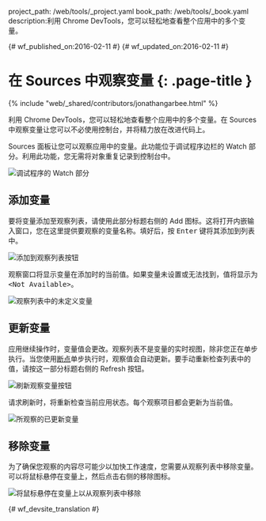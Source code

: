 project_path: /web/tools/_project.yaml
book_path: /web/tools/_book.yaml
description:利用 Chrome DevTools，您可以轻松地查看整个应用中的多个变量。

{# wf_published_on:2016-02-11 #}
{# wf_updated_on:2016-02-11 #}

# 在 Sources 中观察变量 {: .page-title }

{% include "web/_shared/contributors/jonathangarbee.html" %}

利用 Chrome DevTools，您可以轻松地查看整个应用中的多个变量。在 Sources 中观察变量让您可以不必使用控制台，并将精力放在改进代码上。


Sources 面板让您可以观察应用中的变量。此功能位于调试程序边栏的 Watch 部分。利用此功能，您无需将对象重复记录到控制台中。



![调试程序的 Watch 部分](imgs/sources-watch-variables-location.png)

## 添加变量

要将变量添加至观察列表，请使用此部分标题右侧的 Add 图标。这将打开内嵌输入窗口，您在这里提供要观察的变量名称。填好后，按 <kbd>Enter</kbd> 键将其添加到列表中。



![添加到观察列表按钮](imgs/add-variable-to-watch.png)

观察窗口将显示变量在添加时的当前值。如果变量未设置或无法找到，值将显示为 <samp>&lt;Not Available&gt;</samp>。


![观察列表中的未定义变量](imgs/undefined-variable-in-watch.png)

## 更新变量

应用继续操作时，变量值会更改。观察列表不是变量的实时视图，除非您正在单步执行。当您使用[断点](add-breakpoints)单步执行时，观察值会自动更新。要手动重新检查列表中的值，请按这一部分标题右侧的 Refresh 按钮。




![刷新观察变量按钮](imgs/refresh-variables-being-watched.png)

请求刷新时，将重新检查当前应用状态。每个观察项目都会更新为当前值。


![所观察的已更新变量](imgs/updated-variable-being-watched.png)

## 移除变量

为了确保您观察的内容尽可能少以加快工作速度，您需要从观察列表中移除变量。可以将鼠标悬停在变量上，然后点击右侧的移除图标。


![将鼠标悬停在变量上以从观察列表中移除](imgs/hover-to-delete-watched-variable.png)


{# wf_devsite_translation #}
